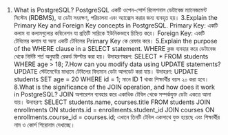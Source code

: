 1. What is PostgreSQL?
PostgreSQL একটি ওপেন-সোর্স রিলেশনাল ডেটাবেজ ম্যানেজমেন্ট সিস্টেম (RDBMS), যা ডেটা সংরক্ষণ, পরিচালনা এবং অ্যাক্সেস করার জন্য ব্যবহৃত হয়। 
3.Explain the Primary Key and Foreign Key concepts in PostgreSQL.
Primary Key: একটি কলাম বা কলামগুলোর কম্বিনেশন যা প্রতিটি সারিকে ইউনিকভাবে চিহ্নিত করে।
Foreign Key: একটি টেবিলের কলাম যা অন্য একটি টেবিলের Primary Key কে রেফার করে। 
5.Explain the purpose of the WHERE clause in a SELECT statement.
WHERE ক্লজ ব্যবহার করে ডেটাবেজ থেকে নির্দিষ্ট শর্ত অনুযায়ী রেকর্ড ফিল্টার করা হয়। উদাহরণস্বরূপ:
SELECT * FROM students WHERE age > 18;
7.How can you modify data using UPDATE statements?
UPDATE স্টেটমেন্টের মাধ্যমে টেবিলের বিদ্যমান ডেটা আপডেট করা যায়। উদাহরণ:
UPDATE students SET age = 20 WHERE id = 1;
মানে ID 1 থাকা শিক্ষার্থীর বয়স ২০ করা হবে।
8.What is the significance of the JOIN operation, and how does it work in PostgreSQL? 
JOIN অপারেশন ব্যবহার করে একাধিক টেবিল থেকে সম্পর্কযুক্ত ডেটা একত্রে আনা যায়। উদাহরণ:
SELECT students.name, courses.title
FROM students
JOIN enrollments ON students.id = enrollments.student_id
JOIN courses ON enrollments.course_id = courses.id;
এখানে তিনটি টেবিল একসাথে যুক্ত হয়েছে এবং শিক্ষার্থীর নাম ও কোর্স শিরোনাম দেখাচ্ছে।